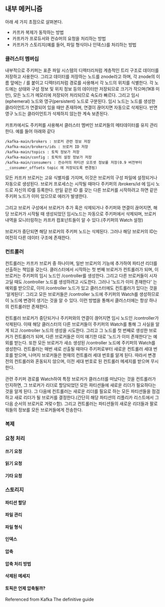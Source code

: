 ## 내부 메커니즘
아래 세 가지 초점으로 살펴본다.
- 카프카 복제가 동작하는 방법
- 카프카가 프로듀서와 컨슈머의 요청을 처리하는 방법
- 카프카가 스토리지(예를 들어, 파일 형식이나 인덱스)를 처리하는 방법

### 클러스터 멤버십

내부적으로 주키퍼는 표준 파일 시스템의 디렉터리처럼 계층적인 트리 구조로 데이터를 저장하고 사용한다.
그리고 데이터를 저장하는 노드를 znode라고 하며, 각 znode의 이름 앞에는 / 를 붙이고 디렉터리처럼 경로를 사용해서 각 노드의 위치를 식별한다.
각 노드에는 상태와 구성 정보 및 위치 정보 등의 데이터만 저장되므로 크기가 작으며(1KB 미만), 모든 노드가 메모리에 저장되어 처리되므로 속도라 빠르다.
그리고 임시(ephemeral) 노드와 영구(persistent) 노드로 구분된다.
임시 노드는 노드를 생성한 클라이언트가 연결되어 있을 때만 존재하며,
연결이 끊어지면 자동으로 삭제된다. 반면 영구 노드는 클라이언트가 삭제하지 않는한 계속 보존된다.</br></br>
카프카에서도 주키퍼를 사용해서 클러스터 멤버인 브로커들의 메타데이터를 유지 관리한다.
예를 들어 아래와 같다</br>

    /kafka-main/brokers : 브로커 관련 정보 저장
    /kafka-main/brokers/ids : 브로커 ID 저장
    /kafka-main/topics : 토픽 정보가 저장
    /kafka-main/config : 토픽의 설정 정보가 저장
    /kafka-main/consumers : 컨슈머의 파티션 오프셋 정보를 저장(0.9 버전부터 __consumer_offsets topic 에 저장되도록 변경됨)

모든 카프카 브로커는 고유 식별자를 가지며, 이것은 브로커의 구성 파일에 설정되거나 자동으로 생성된다.
브로커 프로세스는 시작될 때마다 주키퍼의 /brokers/id 에 임시 노드로 자신의 ID를 등록한다.
만일 같은 ID 를 갖는 다른 브로커를 시작하려고 하면 같은 주키퍼 노드가 이미 있으므로 에러가 발생한다.</br></br>
그리고 브로커 구성에서 브로커가 추가 혹은 삭제되거나 주키퍼와 연결이 끊어지면, 해당 브로커가 시작될 때 생성되었던 임시노드는 자동으로 주키퍼에서 삭제되며,
브로커 내역을 모니터링하는 카프카 컴포넌트들이 알 수 있다.(주키퍼의 Watch 설정)</br></br>
브로커가 중단되면 해당 브로커의 주키퍼 노드는 삭제된다. 그러나 해당 브로커의 ID는 여전히 다른 데이터 구조에 존재한다. 

### 컨트롤러

컨트롤러는 카프카 브로커 중 하나이며, 일반 브로커의 기능에 추가하여 파티션 리더를 선출하는 책임을 갖는다. 
클러스터에서 시작하는 첫 번째 브로커가 컨트롤러가 되며, 이 브로커는 주키퍼의 임시 노드인 /controller를 생성한다.
그리고 다른 브로커들이 시자고딜 때도 /controller 노드를 생성하려고 시도한다.
그러나 '노드가 이미 존재한다' 는 예외를 받으므로,
이미 /controller 노드가 있고 클러스터에도 컨트롤러가 있다는 것을 '알게된다'.
그리고 모든 브로커들은 /controller 노드에 주키퍼의 Watch를 생성하므로 이 노드에 변경이 생기는 것을 알 수 있다.
이런 방법을 통해서 클러스터에는 항상 하나의 컨트롤러만 존재한다.</br></br>
컨트롤러 브로커가 중단되거나 주키퍼와의 연결이 끊어지면 임시 노드인 /controller가 삭제된다.
이때 해당 클러스터의 다른 브로커들이 주키퍼의 Watch를 통해 그 사실을 알게 되고 /controller 노드의 생성을 시도한다.
그리고 그 노드를 첫 번째로 생성한 브로커가 컨트롤러가 되며, 다른 브로커들은 이미 얘기한 대로 '노드가 이미 존재한다'는 예외를 받는다.
또한 모든 브로커가 새소 생성된 /controller 노드에 주키퍼의 Watch를 생성한다.
컨트롤러는 매번 새로 선출될 때마다 주키퍼로부터 새로운 컨트롤러 세대 번호를 받으며,
나머지 브로커들은 현재의 컨트롤러 세대 번호를 알게 된다.
따라서 변경 전의 컨트롤러와 혼동되지 않으며, 이전 세대 번호로 된 컨트롤러 메세지를 받으며 무시한다.</br></br>
관련 주키퍼 경로를 Watch하여 특정 브로커가 클러스터를 떠났다는 것을 컨트롤러가 인지하면, 그 브로커가 리더로 할당되었던 모든 파티션들에
새로운 리더가 필요하다는 것을 알게 된다. 그 다음에 컨트롤러는 새로운 리더를 필요로 하는 모든 파티션들을 점검하고 새로 리더가 될 브로커를 결정한다.(간단히 해당 파티션의 리플리카 리스트에서 그 다음 순서의 브로커로 겨렂ㅇ함).
그리고 컨트롤러는 파티션들의 새로운 리더들과 팔로워들의 정보를 모든 브로커들에게 전송한다.


### 복제

### 요청 처리

#### 쓰기 요청

#### 읽기 요청

#### 기타 요청


### 스토리지

#### 파티션 할당

#### 파일 관리
#### 파일 형식

#### 인덱스

#### 압축

#### 압축 처리 방법

#### 삭제된 메세지

#### 토픽은 언제 압축될까?


Referenced from Kafka The definitive guide

